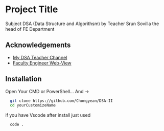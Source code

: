 # Project Title

Subject DSA (Data Structure and Algorithsm) by Teacher Srun Sovilla the head of FE Department


## Acknowledgements

 - [My DSA Teacher Channel](https://www.youtube.com/@sovilasrun)
 - [Faculty Engineer Web-View](https://www.fe.rupp.edu.kh/)

## Installation

Open Your CMD or PowerShell...
And ->

```bash
  git clone https://github.com/Chongyean/DSA-II
  cd yourCustomizeName
```
if you have Vscode after install just used
```bash
  code .
```
    
